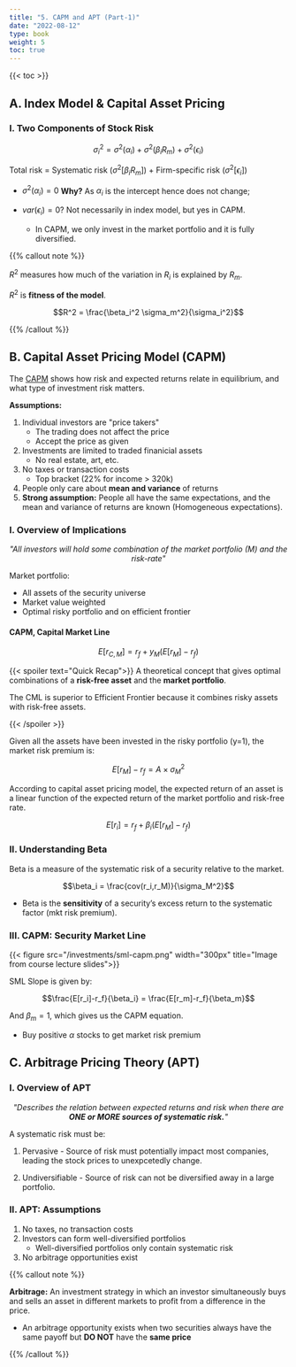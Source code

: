 ```yaml
---
title: "5. CAPM and APT (Part-1)"
date: "2022-08-12"
type: book
weight: 5
toc: true
---
```


{{< toc >}}

## A. Index Model & Capital Asset Pricing

### I. Two Components of Stock Risk

$$\sigma_i^2 = \sigma^2(\alpha_i) + \sigma^2(\beta_iR_m) + \sigma^2(\epsilon_i)$$

Total risk = Systematic risk ($\sigma^2[\beta_iR_m]$) + Firm-specific risk ($\sigma^2[\epsilon_i]$)

- $\sigma^2(\alpha_i) = 0$ **Why?** As $\alpha_i$ is the intercept hence does not change;

- $var(\epsilon_i) = 0$? Not necessarily in index model, but yes in CAPM.
  - In CAPM, we only invest in the market portfolio and it is fully diversified.

{{% callout note %}}

$R^2$ measures how much of the variation in $R_i$ is explained by $R_m$.

$R^2$ is **fitness of the model**.

$$R^2 = \frac{\beta_i^2 \sigma_m^2}{\sigma_i^2}$$

{{% /callout %}}

## B. Capital Asset Pricing Model (CAPM)

The <u>CAPM</u> shows how risk and expected returns relate in equilibrium, and what type of investment risk matters.

**Assumptions:**

1. Individual investors are "price takers"
   - The trading does not affect the price
   - Accept the price as given
2. Investments are limited to traded finanicial assets
   - No real estate, art, etc.
3. No taxes or transaction costs
   - Top bracket (22% for income > 320k)
4. People only care about **mean and variance** of returns
5. **Strong assumption:** People all have the same expectations, and the mean and variance of returns are known (Homogeneous expectations).

### I. Overview of Implications

<p align="center"><i>"All investors will hold some combination of the market portfolio (M) and the risk-rate"</i></p>

Market portfolio:

- All assets of the security universe
- Market value weighted
- Optimal risky portfolio and on efficient frontier

#### CAPM, Capital Market Line

$$E[r_{C,M}] = r_f + y_M(E[r_M]-r_f)$$

{{< spoiler text="Quick Recap">}}
A theoretical concept that gives optimal combinations of a **risk-free asset** and the **market portfolio**.

The CML is superior to Efficient Frontier because it combines risky assets with risk-free assets.

{{< /spoiler >}}

Given all the assets have been invested in the risky portfolio (y=1), the market risk premium is:

$$E[r_M]-r_f = A\times\sigma_M^2$$

According to capital asset pricing model, the expected return of an asset is a linear function of the expected return of the market portfolio and risk-free rate.

$$E[r_{i}] = r_f + \beta_i(E[r_M]-r_f)$$

### II. Understanding Beta

Beta is a measure of the systematic risk of a security relative to the market.

$$\beta_i = \frac{cov(r_i,r_M)}{\sigma_M^2}$$

- Beta is the **sensitivity** of a security’s excess return to the systematic factor (mkt risk premium).

### III. CAPM: Security Market Line

{{< figure src="/investments/sml-capm.png" width="300px" title="Image from course lecture slides">}}

SML Slope is given by:

$$\frac{E[r_i]-r_f}{\beta_i} = \frac{E[r_m]-r_f}{\beta_m}$$

And $\beta_m = 1$, which gives us the CAPM equation.

- Buy positive $\alpha$ stocks to get market risk premium

## C. Arbitrage Pricing Theory (APT)

### I. Overview of APT

<p align="center"><i>"Describes the relation between expected returns and risk when there are <b>ONE or MORE sources of systematic risk.</b>"</i></p>

A systematic risk must be:

1. Pervasive - Source of risk must potentially impact most companies, leading the stock prices to unexpcetedly change.

2. Undiversifiable - Source of risk can not be diversified away in a large portfolio.

### II. APT: Assumptions

1. No taxes, no transaction costs
2. Investors can form well-diversified portfolios
   - Well-diversified portfolios only contain systematic risk
3. No arbitrage opportunities exist

{{% callout note %}}

**Arbitrage:** An investment strategy in which an investor simultaneously buys and sells an asset in different markets to profit from a difference in the price.

- An arbitrage opportunity exists when two securities always
  have the same payoff but **DO NOT** have the **same price**

{{% /callout %}}
